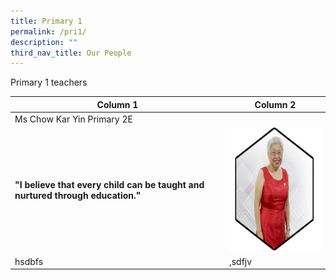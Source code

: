 ```yaml
---
title: Primary 1
permalink: /pri1/
description: ""
third_nav_title: Our People
---
```

Primary 1 teachers



| Column 1 | Column 2 | 
| -------- | -------- | 
| Ms Chow Kar Yin  Primary 2E
__"I believe that every child can be taught and nurtured through education."__     | <img src="/images/Our Staff/03 EAS and Others/ae1.png" style="width:200px;height:200px;margin-left:15px;" align = "right">     |
|hsdbfs|,sdfjv|